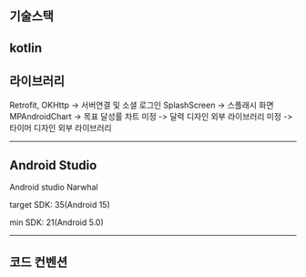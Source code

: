 ## 기술스택
kotlin
---

## 라이브러리

Retrofit, OKHttp -> 서버연결 및 소셜 로그인
SplashScreen -> 스플래시 화면
MPAndroidChart -> 목표 달성률 차트
미정 -> 달력 디자인 외부 라이브러리
미정 -> 타이머 디자인 외부 라이브러리

---

## Android Studio

Android studio Narwhal

target SDK: 35(Android 15)

min SDK: 21(Android 5.0)

---

## 코드 컨벤션


